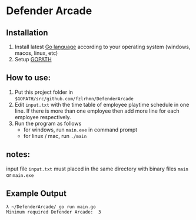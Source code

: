# Defender Arcade

## Installation
1. Install latest [Go language](https://golang.org/doc/install#install) according to your operating system (windows, macos, linux, etc)
2. Setup [GOPATH](https://github.com/golang/go/wiki/SettingGOPATH)

## How to use:
1. Put this project folder in `$GOPATH/src/github.com/fzlrhmn/DefenderArcade`
2. Edit `input.txt` with the time table of employee playtime schedule in one line. If there is more than one employee then add more line for each employee respectively.
3. Run the program as follows
    - for windows, run `main.exe` in command prompt
    - for linux / mac, run `./main`

## notes:
input file `input.txt` must placed in the same directory with binary files `main` or `main.exe`

## Example Output
```
λ ~/DefenderArcade/ go run main.go
Minimum required Defender Arcade:  3
```
